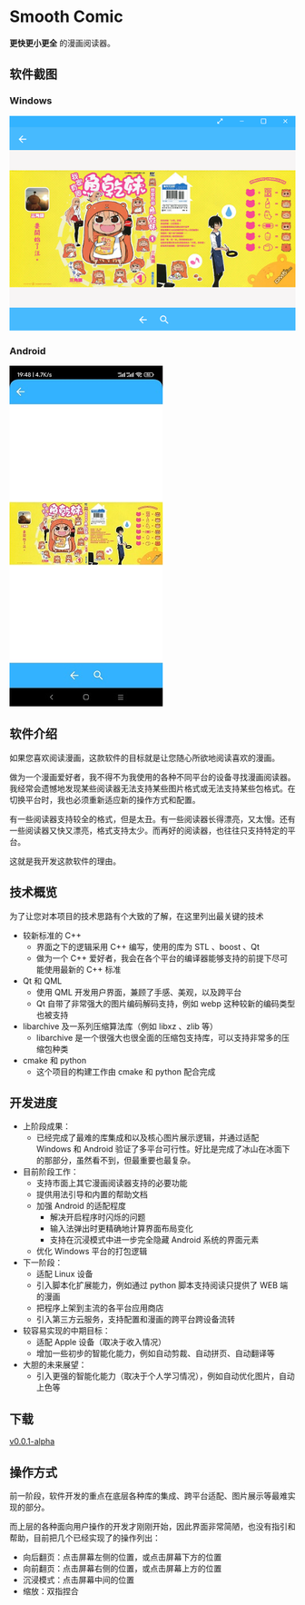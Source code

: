 # Smooth Comic

**更快更小更全** 的漫画阅读器。

## 软件截图

### Windows

![](img/screenshot-windows-01.png)

### Android

![](img/screenshot-android-01.jpg)

## 软件介绍

如果您喜欢阅读漫画，这款软件的目标就是让您随心所欲地阅读喜欢的漫画。

做为一个漫画爱好者，我不得不为我使用的各种不同平台的设备寻找漫画阅读器。我经常会遗憾地发现某些阅读器无法支持某些图片格式或无法支持某些包格式。在切换平台时，我也必须重新适应新的操作方式和配置。

有一些阅读器支持较全的格式，但是太丑。有一些阅读器长得漂亮，又太慢。还有一些阅读器又快又漂亮，格式支持太少。而再好的阅读器，也往往只支持特定的平台。

这就是我开发这款软件的理由。

## 技术概览

为了让您对本项目的技术思路有个大致的了解，在这里列出最关键的技术

* 较新标准的 C++
  * 界面之下的逻辑采用 C++ 编写，使用的库为 STL 、boost 、Qt
  * 做为一个 C++ 爱好者，我会在各个平台的编译器能够支持的前提下尽可能使用最新的 C++ 标准
* Qt 和 QML
  * 使用 QML 开发用户界面，兼顾了手感、美观，以及跨平台
  * Qt 自带了非常强大的图片编码解码支持，例如 webp 这种较新的编码类型也被支持
* libarchive 及一系列压缩算法库（例如 libxz 、zlib 等）
  * libarchive 是一个很强大也很全面的压缩包支持库，可以支持非常多的压缩包种类
* cmake 和 python
  * 这个项目的构建工作由 cmake 和 python 配合完成

## 开发进度

* 上阶段成果：
  * 已经完成了最难的库集成和以及核心图片展示逻辑，并通过适配 Windows 和 Android 验证了多平台可行性。好比是完成了冰山在冰面下的那部分，虽然看不到，但最重要也最复杂。
* 目前阶段工作：
  * 支持市面上其它漫画阅读器支持的必要功能
  * 提供用法引导和内置的帮助文档
  * 加强 Android 的适配程度
    * 解决开启程序时闪烁的问题
    * 输入法弹出时更精确地计算界面布局变化
    * 支持在沉浸模式中进一步完全隐藏 Android 系统的界面元素
  * 优化 Windows 平台的打包逻辑
* 下一阶段：
  * 适配 Linux 设备
  * 引入脚本化扩展能力，例如通过 python 脚本支持阅读只提供了 WEB 端的漫画
  * 把程序上架到主流的各平台应用商店
  * 引入第三方云服务，支持配置和漫画的跨平台跨设备流转
* 较容易实现的中期目标：
  * 适配 Apple 设备（取决于收入情况）
  * 增加一些初步的智能化能力，例如自动剪裁、自动拼页、自动翻译等
* 大胆的未来展望：
  * 引入更强的智能化能力（取决于个人学习情况），例如自动优化图片，自动上色等

## 下载

[v0.0.1-alpha](https://gitee.com/haocxy/smooth-comic/releases/tag/v0.0.1-alpha)

## 操作方式

前一阶段，软件开发的重点在底层各种库的集成、跨平台适配、图片展示等最难实现的部分。

而上层的各种面向用户操作的开发才刚刚开始，因此界面非常简陋，也没有指引和帮助，目前把几个已经实现了的操作列出：

* 向后翻页：点击屏幕左侧的位置，或点击屏幕下方的位置
* 向前翻页：点击屏幕右侧的位置，或点击屏幕上方的位置
* 沉浸模式：点击屏幕中间的位置
* 缩放：双指捏合